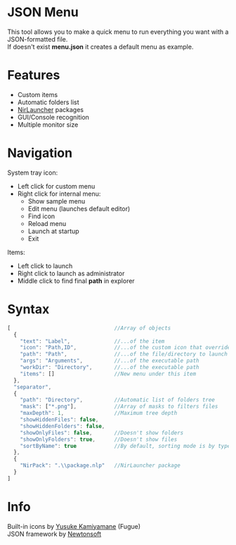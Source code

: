 # JSON Menu
This tool allows you to make a quick menu to run everything you want with a JSON-formatted file.  
If doesn't exist **menu.json** it creates a default menu as example.

# Features
  * Custom items
  * Automatic folders list
  * [NirLauncher](http://launcher.nirsoft.net/) packages
  * GUI/Console recognition
  * Multiple monitor size

# Navigation
  System tray icon:
  * Left click for custom menu
  * Right click for internal menu:
    * Show sample menu
    * Edit menu (launches default editor)
    * Find icon
    * Reload menu
    * Launch at startup
    * Exit
  
  Items:
  * Left click to launch
  * Right click to launch as administrator
  * Middle click to find final **path** in explorer

# Syntax
```javascript
[                                 //Array of objects
  {
    "text": "Label",              //...of the item
    "icon": "Path,ID",            //...of the custom icon that override file/directory icon
    "path": "Path",               //...of the file/directory to launch
    "args": "Arguments",          //...of the executable path
    "workDir": "Directory",       //...of the executable path
    "items": []                   //New menu under this item
  },
  "separator",
  {
    "path": "Directory",          //Automatic list of folders tree
    "mask": ["*.png"],            //Array of masks to filters files
    "maxDepth": 1,                //Maximum tree depth
    "showHiddenFiles": false,
    "showHiddenFolders": false,
    "showOnlyFiles": false,       //Doesn't show folders
    "showOnlyFolders": true,      //Doesn't show files
    "sortByName": true            //By default, sorting mode is by type
  },
  {
    "NirPack": ".\\package.nlp"   //NirLauncher package
  }
]
```

# Info
Built-in icons by [Yusuke Kamiyamane](http://p.yusukekamiyamane.com/) (Fugue)  
JSON framework by [Newtonsoft](http://www.newtonsoft.com/json)
